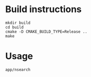 # Build instructions

```
mkdir build
cd build
cmake -D CMAKE_BUILD_TYPE=Release ..
make
```

# Usage

`app/nsearch`
